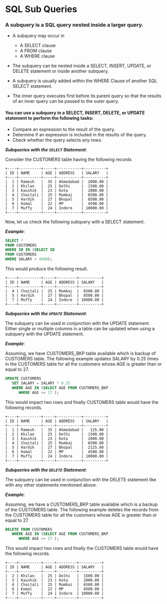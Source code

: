 # SQL Sub Queries

###  A subquery is a SQL query nested inside a larger query.

- A subquery may occur in
  - A SELECT clause
  - A FROM clause
  - A WHERE clause

- The subquery can be nested inside a SELECT, INSERT, UPDATE, or DELETE statement or inside another subquery.
- A subquery is usually added within the WHERE Clause of another SQL SELECT statement.
- The inner query executes first before its parent query so that the results of an inner query can be passed to the outer query.

#### You can use a subquery in a SELECT, INSERT, DELETE, or UPDATE statement to perform the following tasks:
- Compare an expression to the result of the query.
- Determine if an expression is included in the results of the query.
- Check whether the query selects any rows.

**_Subqueries with the `SELECT` Statement_**:

Consider the CUSTOMERS table having the following records 

    +----+----------+-----+-----------+----------+
    | ID | NAME     | AGE | ADDRESS   | SALARY   |
    +----+----------+-----+-----------+----------+
    |  1 | Ramesh   |  35 | Ahmedabad |  2000.00 |
    |  2 | Khilan   |  25 | Delhi     |  1500.00 |
    |  3 | Kaushik  |  23 | Kota      |  2000.00 |
    |  4 | Chaitali |  25 | Mumbai    |  6500.00 |
    |  5 | Hardik   |  27 | Bhopal    |  8500.00 |
    |  6 | Komal    |  22 | MP        |  4500.00 |
    |  7 | Muffy    |  24 | Indore    | 10000.00 |
    +----+----------+-----+-----------+----------+
Now, let us check the following subquery with a SELECT statement.

_**Example**_:
```sql
SELECT *
FROM CUSTOMERS
WHERE ID IN (SELECT ID
FROM CUSTOMERS
WHERE SALARY > 4500);
```
This would produce the following result.

    +----+----------+-----+---------+----------+
    | ID | NAME     | AGE | ADDRESS | SALARY   |
    +----+----------+-----+---------+----------+
    |  4 | Chaitali |  25 | Mumbai  |  6500.00 |
    |  5 | Hardik   |  27 | Bhopal  |  8500.00 |
    |  7 | Muffy    |  24 | Indore  | 10000.00 |
    +----+----------+-----+---------+----------+


**_Subqueries with the `UPDATE` Statement_**:

The subquery can be used in conjunction with the UPDATE statement. Either single or multiple columns in a table can be updated when using a subquery with the UPDATE statement.

**_Example_**:

Assuming, we have CUSTOMERS_BKP table available which is backup of CUSTOMERS table. The following example updates SALARY by 0.25 times in the CUSTOMERS table for all the customers whose AGE is greater than or equal to 27.
```sql
UPDATE CUSTOMERS
   SET SALARY = SALARY * 0.25
   WHERE AGE IN (SELECT AGE FROM CUSTOMERS_BKP
      WHERE AGE >= 27 );  
```
This would impact two rows and finally CUSTOMERS table would have the following records.

    +----+----------+-----+-----------+----------+
    | ID | NAME     | AGE | ADDRESS   | SALARY   |
    +----+----------+-----+-----------+----------+
    |  1 | Ramesh   |  35 | Ahmedabad |   125.00 |
    |  2 | Khilan   |  25 | Delhi     |  1500.00 |
    |  3 | Kaushik  |  23 | Kota      |  2000.00 |
    |  4 | Chaitali |  25 | Mumbai    |  6500.00 |
    |  5 | Hardik   |  27 | Bhopal    |  2125.00 |
    |  6 | Komal    |  22 | MP        |  4500.00 |
    |  7 | Muffy    |  24 | Indore    | 10000.00 |
    +----+----------+-----+-----------+----------+

**_Subqueries with the `DELETE` Statement_**:

The subquery can be used in conjunction with the DELETE statement like with any other statements mentioned above.

**_Example_**:

Assuming, we have a CUSTOMERS_BKP table available which is a backup of the CUSTOMERS table. The following example deletes the records from the CUSTOMERS table for all the customers whose AGE is greater than or equal to 27.
```sql
DELETE FROM CUSTOMERS
   WHERE AGE IN (SELECT AGE FROM CUSTOMERS_BKP
      WHERE AGE >= 27 );
```
This would impact two rows and finally the CUSTOMERS table would have the following records.

    +----+----------+-----+---------+----------+
    | ID | NAME     | AGE | ADDRESS | SALARY   |
    +----+----------+-----+---------+----------+
    |  2 | Khilan   |  25 | Delhi   |  1500.00 |
    |  3 | Kaushik  |  23 | Kota    |  2000.00 |
    |  4 | Chaitali |  25 | Mumbai  |  6500.00 |
    |  6 | Komal    |  22 | MP      |  4500.00 |
    |  7 | Muffy    |  24 | Indore  | 10000.00 |
    +----+----------+-----+---------+----------+